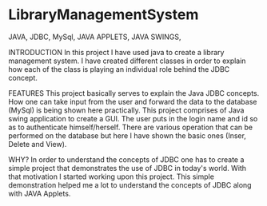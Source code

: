 # LibraryManagementSystem
JAVA, JDBC, MySql, JAVA APPLETS, JAVA SWINGS,

INTRODUCTION
In this project I have used java to create a library management system. I have created different classes in order to explain
how each of the class is playing an individual role behind the JDBC concept.

FEATURES
This project basically serves to explain the Java JDBC concepts. How one can take input from the user and forward the data to the 
database (MySql) is being shown here practically. This project comprises of Java swing application to create a GUI. The user puts in the 
login name and id so as to authenticate himself/herself. There are various operation that can be performed on the database but here 
I have shown the basic ones (Inser, Delete and View). 

WHY?
In order to understand the concepts of JDBC one has to create a simple project that demonstrates the use of JDBC in today's world. With 
that motivation I started working upon this project. This simple demonstration helped me a lot to understand the concepts of JDBC along with JAVA Applets.
